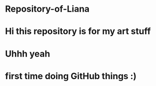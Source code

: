 # Repository-of-Liana
# Hi this repository is for my art stuff
# Uhhh yeah
# first time doing GitHub things :)
